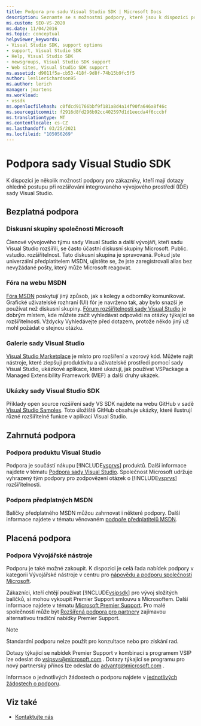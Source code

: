 ```yaml
---
title: Podpora pro sadu Visual Studio SDK | Microsoft Docs
description: Seznamte se s možnostmi podpory, které jsou k dispozici pro zákazníky, kteří se rozšíří do prostředí Visual Studio IDE.
ms.custom: SEO-VS-2020
ms.date: 11/04/2016
ms.topic: conceptual
helpviewer_keywords:
- Visual Studio SDK, support options
- support, Visual Studio SDK
- Help, Visual Studio SDK
- newsgroups, Visual Studio SDK support
- Web sites, Visual Studio SDK support
ms.assetid: d9011f5a-cb53-418f-9d8f-74b15b9fc5f5
author: leslierichardson95
ms.author: lerich
manager: jmartens
ms.workload:
- vssdk
ms.openlocfilehash: c0fdcd91766bbf9f181a8d4a14f90fa646a8f46c
ms.sourcegitcommit: f2916d8fd296b92cc402597d1d1eecda4f6cccbf
ms.translationtype: MT
ms.contentlocale: cs-CZ
ms.lasthandoff: 03/25/2021
ms.locfileid: "105056269"
---
```

# <a name="support-for-the-visual-studio-sdk"></a>Podpora sady Visual Studio SDK
K dispozici je několik možností podpory pro zákazníky, kteří mají dotazy ohledně postupu při rozšiřování integrovaného vývojového prostředí (IDE) sady Visual Studio.

## <a name="free-support"></a>Bezplatná podpora

### <a name="microsoft-newsgroups"></a>Diskusní skupiny společnosti Microsoft
 Členové vývojového týmu sady Visual Studio a další vývojáři, kteří sadu Visual Studio rozšířili, se často účastní diskusní skupiny Microsoft. Public. vstudio. rozšiřitelnost. Tato diskusní skupina je spravovaná. Pokud jste univerzální předplatitelem MSDN, ujistěte se, že jste zaregistrovali alias bez nevyžádané pošty, který může Microsoft reagovat.

### <a name="msdn-forums"></a>Fóra na webu MSDN
 [Fóra MSDN](https://social.msdn.microsoft.com/Forums/en-US/home) poskytují jiný způsob, jak s kolegy a odborníky komunikovat. Grafické uživatelské rozhraní (UI) fór je navrženo tak, aby bylo snazší je používat než diskusní skupiny. [Fórum rozšiřitelnosti sady Visual Studio](/azure/devops/integrate/index?view=azure-devops&viewFallbackFrom=vsts&preserve-view=true) je dobrým místem, kde můžete začít vyhledávat odpovědi na otázky týkající se rozšiřitelnosti. Vždycky Vyhledávejte před dotazem, protože někdo jiný už mohl požádat o stejnou otázku.

### <a name="visual-studio-gallery"></a>Galerie sady Visual Studio
 [Visual Studio Marketplace](https://marketplace.visualstudio.com/) je místo pro rozšíření a vzorový kód. Můžete najít nástroje, které zlepšují produktivitu a uživatelské prostředí pomocí sady Visual Studio, ukázkové aplikace, které ukazují, jak používat VSPackage a Managed Extensibility Framework (MEF) a další druhy ukázek.

### <a name="visual-studio-sdk-samples"></a>Ukázky sady Visual Studio SDK

Příklady open source rozšíření sady VS SDK najdete na webu GitHub v sadě [Visual Studio Samples](https://github.com/Microsoft/VSSDK-Extensibility-Samples). Toto úložiště GitHub obsahuje ukázky, které ilustrují různé rozšiřitelné funkce v aplikaci Visual Studio.

## <a name="included-support"></a>Zahrnutá podpora

### <a name="visual-studio-product-support"></a>Podpora produktu Visual Studio
 Podpora je součástí nákupu [!INCLUDE[vsprvs](../code-quality/includes/vsprvs_md.md)] produktů. Další informace najdete v tématu [Podpora sady Visual Studio](https://msdn.microsoft.com/vstudio/cc136615.aspx). Společnost Microsoft udržuje vyhrazený tým podpory pro zodpovězení otázek o [!INCLUDE[vsprvs](../code-quality/includes/vsprvs_md.md)] rozšiřitelnosti.

### <a name="msdn-subscription-support"></a>Podpora předplatných MSDN
 Balíčky předplatného MSDN můžou zahrnovat i některé podpory. Další informace najdete v tématu věnovaném [podpoře předplatitelů MSDN](https://msdn.microsoft.com/subscriptions/aa718661.aspx).

## <a name="paid-support"></a>Placená podpora

### <a name="developer-tools-support"></a>Podpora Vývojářské nástroje

Podporu je také možné zakoupit. K dispozici je celá řada nabídek podpory v kategorii Vývojářské nástroje v centru pro [nápovědu a podporu společnosti Microsoft](https://support.microsoft.com/supportforbusiness/productselection?fltadd=sps-business-1&sapId=4fd4947b-15ea-ce01-080f-97f2ca3c76e8).

Zákazníci, kteří chtějí používat [!INCLUDE[vsipsdk](../extensibility/includes/vsipsdk_md.md)] pro vývoj složitých balíčků, si mohou vykoupit Premier Support smlouvu s Microsoftem. Další informace najdete v tématu [Microsoft Premier Support](https://support.microsoft.com/premier). Pro malé společnosti může být [Rozšířená podpora pro partnery](https://partner.microsoft.com/support/advanced-cloud-support) zajímavou alternativou tradiční nabídky Premier Support.

> [!NOTE]
> Standardní podporu nelze použít pro konzultace nebo pro získání rad.

Dotazy týkající se nabídek Premier Support v kombinaci s programem VSIP lze odeslat do [vsipsvs@microsoft.com](mailto:vsipsvs@microsoft.com) . Dotazy týkající se programu pro nový partnerský přínos lze odeslat do [advantg@microsoft.com](mailto:advantg@microsoft.com) .

Informace o jednotlivých žádostech o podporu najdete v [jednotlivých žádostech o podporu](https://support.microsoft.com/supportforbusiness/productselection).

## <a name="see-also"></a>Viz také

- [Kontaktujte nás](../ide/feedback-options.md)

